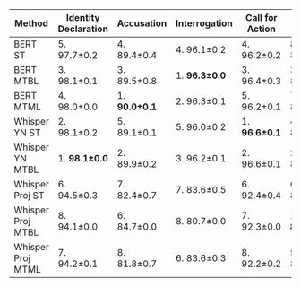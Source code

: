 | Method | Identity Declaration | Accusation | Interrogation | Call for Action | Defense | Evidence | Avg |
|-------------------------|-------------------------|-------------------------|-------------------------|-------------------------|-------------------------|-------------------------|-------------------------|
| BERT ST | 5. 97.7±0.2 | 4. 89.4±0.4 | 4. 96.1±0.2 | 4. 96.2±0.2 | 8. 83.1±0.6 | 2. 92.8±0.3 | 5. 92.6±0.1 |
| BERT MTBL | 3. 98.1±0.1 | 3. 89.5±0.8 | 1. **96.3±0.0** | 3. 96.4±0.3 | 3. 84.5±1.4 | 3. 92.6±0.2 | 2. 92.9±0.3 |
| BERT MTML | 4. 98.0±0.0 | 1. **90.0±0.1** | 2. 96.3±0.1 | 5. 96.2±0.1 | 7. 83.5±0.7 | 5. 92.3±0.1 | 4. 92.7±0.6 |
| Whisper YN ST | 2. 98.1±0.2 | 5. 89.1±0.1 | 5. 96.0±0.2 | 1. **96.6±0.1** | 4. 84.4±0.6 | 1. **93.0±0.2** | 3. 92.9±0.1 |
| Whisper YN MTBL | 1. **98.1±0.0** | 2. 89.9±0.2 | 3. 96.2±0.1 | 2. 96.6±0.1 | 2. 85.5±0.1 | 4. 92.4±0.1 | 1. **93.1±0.0** |
| Whisper Proj ST | 6. 94.5±0.3 | 7. 82.4±0.7 | 7. 83.6±0.5 | 6. 92.4±0.4 | 6. 83.5±0.3 | 8. 88.4±1.1 | 7. 87.5±0.4 |
| Whisper Proj MTBL | 8. 94.1±0.0 | 6. 84.7±0.0 | 8. 80.7±0.0 | 7. 92.3±0.0 | 1. **85.7±0.0** | 6. 90.4±0.0 | 6. 88.0±0.0 |
| Whisper Proj MTML | 7. 94.2±0.1 | 8. 81.8±0.7 | 6. 83.6±0.3 | 8. 92.2±0.2 | 5. 83.5±0.2 | 7. 89.4±0.3 | 8. 87.5±0.4 |
